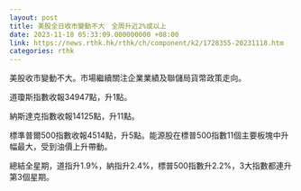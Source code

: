 ```yaml
---
layout: post
title: 美股全日收市變動不大　全周升近2%或以上
date: 2023-11-18 05:33:09.000000000 +08:00
link: https://news.rthk.hk/rthk/ch/component/k2/1728355-20231118.htm
categories: rthk
---
```


美股收市變動不大。市場繼續關注企業業績及聯儲局貨幣政策走向。

道瓊斯指數收報34947點，升1點。

納斯達克指數收報14125點，升11點。

標準普爾500指數收報4514點，升5點。能源股在標普500指數11個主要板塊中升幅最大，受到油價上升帶動。

總結全星期，道指升1.9%，納指升2.4%，標普500指數升2.2%，3大指數都連升第3個星期。
